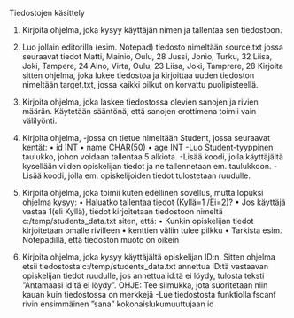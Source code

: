 Tiedostojen käsittely

1. Kirjoita ohjelma, joka kysyy käyttäjän nimen ja tallentaa sen tiedostoon.

2. Luo jollain editorilla (esim. Notepad) tiedosto nimeltään source.txt jossa seuraavat tiedot
Matti, Mainio, Oulu, 28
Jussi, Jonio, Turku, 32
Liisa, Joki, Tampere, 24
Aino, Virta, Oulu, 23
Liisa, Joki, Tamprere, 28
Kirjoita sitten ohjelma, joka lukee tiedostoa ja kirjoittaa uuden tiedoston nimeltään target.txt, jossa
kaikki pilkut on korvattu puolipisteellä.

3. Kirjoita ohjelma, joka laskee tiedostossa olevien sanojen ja rivien määrän.
Käytetään sääntönä, että sanojen erottimena toimii vain välilyönti.

4. Kirjoita ohjelma,
-jossa on tietue nimeltään Student, jossa seuraavat kentät:
• id INT
• name CHAR(50)
• age INT
-Luo Student-tyyppinen taulukko, johon voidaan tallentaa 5 alkiota.
-Lisää koodi, jolla käyttäjältä kysellään viiden opiskelijan tiedot ja ne tallennetaan em. taulukkoon.
-Lisää koodi, jolla em. opiskelijoiden tiedot tulostetaan ruudulle.

5. Kirjoita ohjelma, joka toimii kuten edellinen sovellus, mutta lopuksi ohjelma kysyy:
• Haluatko tallentaa tiedot (Kyllä=1 /Ei=2)?
• Jos käyttäjä vastaa 1(eli Kyllä), tiedot kirjoitetaan tiedostoon nimeltä c:/temp/students_data.txt
siten, että:
• Kunkin opiskelijan tiedot kirjoitetaan omalle rivilleen
• kenttien väliin tulee pilkku
• Tarkista esim. Notepadillä, että tiedoston muoto on oikein

6. Kirjoita ohjelma, joka kysyy käyttäjältä opiskelijan ID:n. Sitten ohjelma etsii tiedostosta
c:/temp/students_data.txt annettua ID:tä vastaavan opiskelijan tiedot ruudulle, jos annettua id:tä
ei löydy, tulosta teksti ”Antamaasi id:tä ei löydy”.
      OHJE: Tee silmukka, jota suoritetaan niin kauan kuin tiedostossa on merkkejä
      -Lue tiedostosta funktiolla fscanf rivin ensimmäinen ”sana” kokonaislukumuuttujaan id
